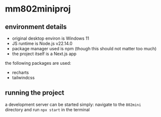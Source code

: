 # mm802miniproj

## environment details
- original desktop environ is Windows 11
- JS runtime is Node.js v22.14.0
- package manager used is npm (though this should not matter too much)
- the project itself is a Next.js app

the following packages are used:
- recharts 
- tailwindcss

## running the project
a development server can be started simply: navigate to the `802mini` directory and run `npx start` in the terminal